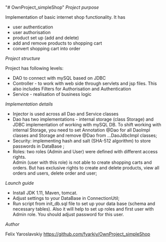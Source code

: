 "# OwnProject_simpleShop" 
*Project purpose*

Implementation of basic internet shop functionality. It has 
- user authentication  
- user authorisation
- product set up (add and delete)
- add and remove products to shopping cart
- convert shopping cart into order

*Project structure*

Project has following levels: 
- DAO to connect with mySQL based on JDBC
- Controller - to work with web side through servlets 
and jsp files. This also includes Filters for Authorisation
 and Authentication
- Service - realisation of business logic

*Implementation details*
- Injector is used across all Dao and Service classes
- Dao has two implementations - internal storage (class Storage) 
and JDBC implementation of working with mySQL DB. 
To shift working with internal Storage, you need to set Annotation
@Dao for all DaoImpl classes and Storage and remove @Dao from
...DaoJdbcImpl classes;
- Security:  implementing hash  and salt (SHA-512 algorithm)
 to store passwords in DataBase ;
 - Roles: two roles (Admin and User) were defined with different 
 access rights.  
Admin (user with this role) is not able to create 
shopping carts and orders. But has exclusive rights to 
create and delete products, view all orders and users, 
delete order and user;  

*Launch guide*

- Install JDK 1.11, Maven, tomcat.
- Adjust settings to your DataBase in ConnectionUtil;
- Run script from init_db.sql file to 
set up your data base (schema and necessary tables). 
Also it will help to set up roles and first user with 
Admin role. You should adjust password for this user.

*Author*

Felix Yaroslavskiy
https://github.com/fyarkiy/OwnProject_simpleShop
